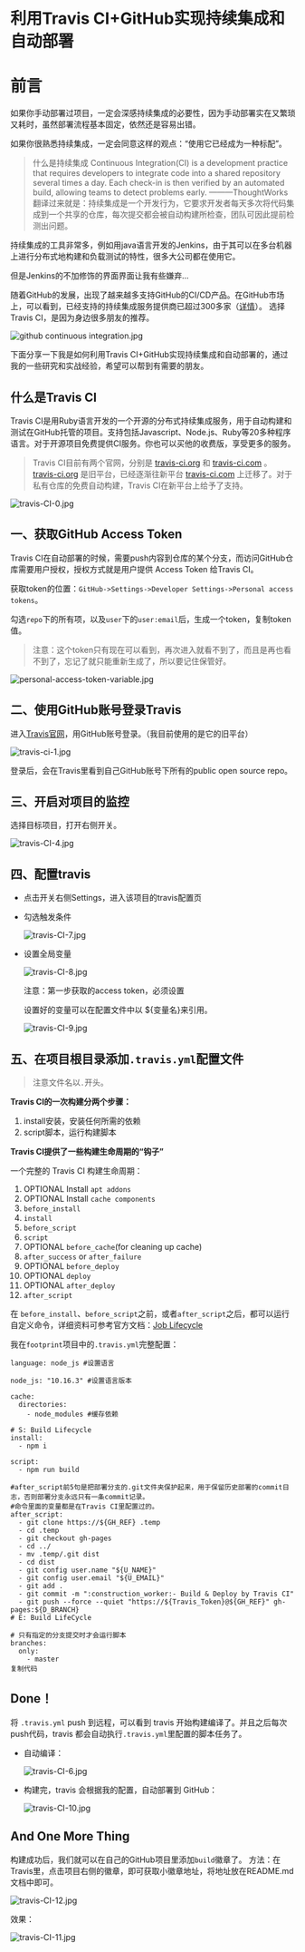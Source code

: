 # 利用Travis CI+GitHub实现持续集成和自动部署

# 前言

如果你手动部署过项目，一定会深感持续集成的必要性，因为手动部署实在又繁琐又耗时，虽然部署流程基本固定，依然还是容易出错。

如果你很熟悉持续集成，一定会同意这样的观点：“使用它已经成为一种标配”。

> 什么是持续集成 Continuous Integration(CI) is a development practice that requires developers to integrate code into a shared repository several times a day. Each check-in is then verified by an automated build, allowing teams to detect problems early. ———ThoughtWorks
> 翻译过来就是：持续集成是一个开发行为，它要求开发者每天多次将代码集成到一个共享的仓库，每次提交都会被自动构建所检查，团队可因此提前检测出问题。

持续集成的工具非常多，例如用java语言开发的Jenkins，由于其可以在多台机器上进行分布式地构建和负载测试的特性，很多大公司都在使用它。

但是Jenkins的不加修饰的界面界面让我有些嫌弃...

随着GitHub的发展，出现了越来越多支持GitHub的CI/CD产品。在GitHub市场上，可以看到，已经支持的持续集成服务提供商已超过300多家（[详情](https://github.com/marketplace/category/continuous-integration)）。 选择Travis CI，是因为身边很多朋友的推荐。

![github continuous integration.jpg](https://user-gold-cdn.xitu.io/2019/10/4/16d94b6d5fc0b82c?imageView2/0/w/1280/h/960/format/webp/ignore-error/1)



下面分享一下我是如何利用Travis CI+GitHub实现持续集成和自动部署的，通过我的一些研究和实战经验，希望可以帮到有需要的朋友。

## 什么是Travis CI

Travis CI是用Ruby语言开发的一个开源的分布式持续集成服务，用于自动构建和测试在GitHub托管的项目。支持包括Javascript、Node.js、Ruby等20多种程序语言。对于开源项目免费提供CI服务。你也可以买他的收费版，享受更多的服务。

> Travis CI目前有两个官网，分别是 [travis-ci.org](https://travis-ci.org/) 和 [travis-ci.com](https://travis-ci.com/) 。 [travis-ci.org](https://travis-ci.org/) 是旧平台，已经逐渐往新平台 [travis-ci.com](https://travis-ci.com/) 上迁移了。对于私有仓库的免费自动构建，Travis CI在新平台上给予了支持。



![travis-CI-0.jpg](https://user-gold-cdn.xitu.io/2019/10/4/16d94bb042eed827?imageView2/0/w/1280/h/960/format/webp/ignore-error/1)



## 一、获取GitHub Access Token

Travis CI在自动部署的时候，需要push内容到仓库的某个分支，而访问GitHub仓库需要用户授权，授权方式就是用户提供 Access Token 给Travis CI。

获取token的位置：`GitHub->Settings->Developer Settings->Personal access tokens`。

勾选`repo`下的所有项，以及`user`下的`user:email`后，生成一个token，复制token值。

> 注意：这个token只有现在可以看到，再次进入就看不到了，而且是再也看不到了，忘记了就只能重新生成了，所以要记住保管好。



![personal-access-token-variable.jpg](https://user-gold-cdn.xitu.io/2019/10/4/16d94e811e5d8fd1?imageView2/0/w/1280/h/960/format/webp/ignore-error/1)



## 二、使用GitHub账号登录Travis

进入[Travis官网](https://www.travis-ci.org/)，用GitHub账号登录。（我目前使用的是它的旧平台）

![travis-ci-1.jpg](https://user-gold-cdn.xitu.io/2019/10/4/16d94bf87bdf6696?imageView2/0/w/1280/h/960/format/webp/ignore-error/1)



登录后，会在Travis里看到自己GitHub账号下所有的public open source repo。

## 三、开启对项目的监控

选择目标项目，打开右侧开关。

![travis-CI-4.jpg](https://user-gold-cdn.xitu.io/2019/10/4/16d94c01e2ac75b7?imageView2/0/w/1280/h/960/format/webp/ignore-error/1)



## 四、配置travis

- 点击开关右侧Settings，进入该项目的travis配置页

- 勾选触发条件

  ![travis-CI-7.jpg](https://user-gold-cdn.xitu.io/2019/10/4/16d94c07b9d2ca62?imageView2/0/w/1280/h/960/format/webp/ignore-error/1)

- 设置全局变量

  ![travis-CI-8.jpg](https://user-gold-cdn.xitu.io/2019/10/4/16d94c0de02d4d8b?imageView2/0/w/1280/h/960/format/webp/ignore-error/1)

  注意：第一步获取的access token，必须设置

  设置好的变量可以在配置文件中以 ${变量名}来引用。

  ![travis-CI-9.jpg](https://user-gold-cdn.xitu.io/2019/10/4/16d94c2446b08a02?imageView2/0/w/1280/h/960/format/webp/ignore-error/1)

## 五、在项目根目录添加`.travis.yml`配置文件

> 注意文件名以`.`开头。

**Travis CI的一次构建分两个步骤：**

1. install安装，安装任何所需的依赖
2. script脚本，运行构建脚本

**Travis CI提供了一些构建生命周期的“钩子”**

一个完整的 Travis CI 构建生命周期：

1. OPTIONAL Install `apt addons`
2. OPTIONAL Install `cache components`
3. `before_install`
4. `install`
5. `before_script`
6. `script`
7. OPTIONAL `before_cache`(for cleaning up cache)
8. `after_success` or `after_failure`
9. OPTIONAL `before_deploy`
10. OPTIONAL `deploy`
11. OPTIONAL `after_deploy`
12. `after_script`

在 `before_install`、`before_script`之前，或者`after_script`之后，都可以运行自定义命令，详细资料可参考官方文档：[Job Lifecycle](https://docs.travis-ci.com/user/job-lifecycle/)

我在`footprint`项目中的`.travis.yml`完整配置：

```
language: node_js #设置语言

node_js: "10.16.3" #设置语言版本

cache:
  directories:
    - node_modules #缓存依赖

# S: Build Lifecycle
install:
  - npm i

script:
  - npm run build

#after_script前5句是把部署分支的.git文件夹保护起来，用于保留历史部署的commit日志，否则部署分支永远只有一条commit记录。
#命令里面的变量都是在Travis CI里配置过的。
after_script:
  - git clone https://${GH_REF} .temp
  - cd .temp
  - git checkout gh-pages
  - cd ../
  - mv .temp/.git dist
  - cd dist
  - git config user.name "${U_NAME}"
  - git config user.email "${U_EMAIL}"
  - git add .
  - git commit -m ":construction_worker:- Build & Deploy by Travis CI"
  - git push --force --quiet "https://${Travis_Token}@${GH_REF}" gh-pages:${D_BRANCH}
# E: Build LifeCycle

# 只有指定的分支提交时才会运行脚本
branches:
  only:
    - master
复制代码
```

## Done！

将 `.travis.yml` push 到远程，可以看到 travis 开始构建编译了。并且之后每次push代码，travis 都会自动执行`.travis.yml`里配置的脚本任务了。

- 自动编译：

  ![travis-CI-6.jpg](https://user-gold-cdn.xitu.io/2019/10/4/16d94cb5439c34dc?imageView2/0/w/1280/h/960/format/webp/ignore-error/1)

  

- 构建完，travis 会根据我的配置，自动部署到 GitHub：

  ![travis-CI-10.jpg](https://user-gold-cdn.xitu.io/2019/10/4/16d94cbfac0a6c9d?imageView2/0/w/1280/h/960/format/webp/ignore-error/1)

  

## And One More Thing

构建成功后，我们就可以在自己的GitHub项目里添加`build`徽章了。 方法：在Travis里，点击项目右侧的徽章，即可获取小徽章地址，将地址放在README.md文档中即可。

![travis-CI-12.jpg](https://user-gold-cdn.xitu.io/2019/10/4/16d94cd4721a614b?imageView2/0/w/1280/h/960/format/webp/ignore-error/1)

效果：

![travis-CI-11.jpg](https://user-gold-cdn.xitu.io/2019/10/4/16d94cdbbcc468b1?imageView2/0/w/1280/h/960/format/webp/ignore-error/1)